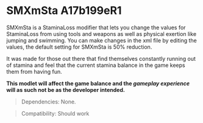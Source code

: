 # SMXmSta A17b199eR1

SMXmSta is a StaminaLoss modifier that lets you change the values for StaminaLoss from using tools and weapons as well as physical exertion like jumping and swimming. You can make changes in the xml file by editing the values, the default setting for SMXmSta is 50% reduction.

It was made for those out there that find themselves constantly running out of stamina and feel that the current stamina balance in the game keeps them from having fun.

**This modlet will affect the game balance and the _gameplay experience_ will as such not be as the developer intended.**

> Dependencies: None.

> Compatibility: Should work 
